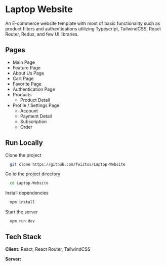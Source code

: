 
# Laptop Website

An E-commerce website template with most of basic functionality such as product filters and authentications utilizing Typescript, TailwindCSS, React Router, Redux, and few UI libraries. 




## Pages

- Main Page
- Feature Page
- About Us Page
- Cart Page
- Favorite Page
- Authentication Page
- Products
    - Product Detail
- Profile / Settings Page
    - Account
    - Payment Detail
    - Subscription
    - Order



## Run Locally

Clone the project

```bash
  git clone https://github.com/Twiztss/Laptop-Website
```

Go to the project directory

```bash
  cd Laptop-Website
```

Install dependencies

```bash
  npm install
```

Start the server

```bash
  npm run dev
```


## Tech Stack

**Client:** React, React Router, TailwindCSS

**Server:** 

